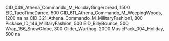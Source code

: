 CID_049_Athena_Commando_M_HolidayGingerbread, 1500
EID_TacoTimeDance, 500
CID_611_Athena_Commando_M_WeepingWoods, 1200
na
na
CID_321_Athena_Commando_M_MilitaryFashion1, 800
Pickaxe_ID_146_MilitaryFashion, 500
EID_BillyBounce, 500
Wrap_186_SnowGlobe, 300
Glider_Warthog, 2000
MusicPack_004_Holiday, 500
na
